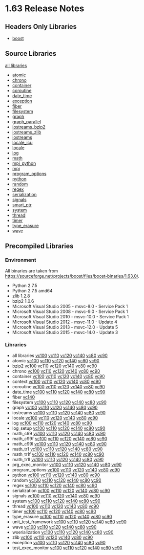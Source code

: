 # 1.63 Release Notes

## Headers Only Libraries

- [boost](http://nuget.org/packages/boost/1.63.0.0)

## Source Libraries

[all libraries](http://nuget.org/packages/boost-src/1.63.0.0)

- [atomic](http://nuget.org/packages/boost_atomic-src/1.63.0.0)
- [chrono](http://nuget.org/packages/boost_chrono-src/1.63.0.0)
- [container](http://nuget.org/packages/boost_container-src/1.63.0.0)
- [coroutine](http://nuget.org/packages/boost_coroutine-src/1.63.0.0)
- [date_time](http://nuget.org/packages/boost_date_time-src/1.63.0.0)
- [exception](http://nuget.org/packages/boost_exception-src/1.63.0.0)
- [fiber](http://nuget.org/packages/boost_fiber-src/1.63.0.0)
- [filesystem](http://nuget.org/packages/boost_filesystem-src/1.63.0.0)
- [graph](http://nuget.org/packages/boost_graph-src/1.63.0.0)
- [graph_parallel](http://nuget.org/packages/boost_graph_parallel-src/1.63.0.0)
- [iostreams_bzip2](http://nuget.org/packages/boost_iostreams_bzip2-src/1.63.0.0)
- [iostreams_zlib](http://nuget.org/packages/boost_iostreams_zlib-src/1.63.0.0)
- [iostreams](http://nuget.org/packages/boost_iostreams-src/1.63.0.0)
- [locale_icu](http://nuget.org/packages/boost_locale_icu-src/1.63.0.0)
- [locale](http://nuget.org/packages/boost_locale-src/1.63.0.0)
- [log](http://nuget.org/packages/boost_log-src/1.63.0.0)
- [math](http://nuget.org/packages/boost_math-src/1.63.0.0)
- [mpi_python](http://nuget.org/packages/boost_mpi_python-src/1.63.0.0)
- [mpi](http://nuget.org/packages/boost_mpi-src/1.63.0.0)
- [program_options](http://nuget.org/packages/boost_program_options-src/1.63.0.0)
- [python](http://nuget.org/packages/boost_python-src/1.63.0.0)
- [random](http://nuget.org/packages/boost_random-src/1.63.0.0)
- [regex](http://nuget.org/packages/boost_regex-src/1.63.0.0)
- [serialization](http://nuget.org/packages/boost_serialization-src/1.63.0.0)
- [signals](http://nuget.org/packages/boost_signals-src/1.63.0.0)
- [smart_ptr](http://nuget.org/packages/boost_smart_ptr-src/1.63.0.0)
- [system](http://nuget.org/packages/boost_system-src/1.63.0.0)
- [thread](http://nuget.org/packages/boost_thread-src/1.63.0.0)
- [timer](http://nuget.org/packages/boost_timer-src/1.63.0.0)
- [type_erasure](http://nuget.org/packages/boost_type_erasure-src/1.63.0.0)
- [wave](http://nuget.org/packages/boost_wave-src/1.63.0.0)

## Precompiled Libraries

### Environment

All binaries are taken from https://sourceforge.net/projects/boost/files/boost-binaries/1.63.0/.

- Python 2.7.5
- Python 2.7.5 amd64
- zlib 1.2.8
- bzip2 1.0.6
- Microsoft Visual Studio 2005 - msvc-8.0 - Service Pack 1
- Microsoft Visual Studio 2008 - msvc-9.0 - Service Pack 1
- Microsoft Visual Studio 2010 - msvc-10.0 - Service Pack 1
- Microsoft Visual Studio 2012 - msvc-11.0 - Update 4
- Microsoft Visual Studio 2013 - msvc-12.0 - Update 5
- Microsoft Visual Studio 2015 - msvc-14.0 - Update 3

### Libraries

- all libraries [vc100](http://nuget.org/packages/boost-vc100/1.63.0.0) [vc110](http://nuget.org/packages/boost-vc110/1.63.0.0) [vc120](http://nuget.org/packages/boost-vc120/1.63.0.0) [vc140](http://nuget.org/packages/boost-vc140/1.63.0.0) [vc80](http://nuget.org/packages/boost-vc80/1.63.0.0) [vc90](http://nuget.org/packages/boost-vc90/1.63.0.0)
- atomic [vc100](http://nuget.org/packages/boost_atomic-vc100/1.63.0.0) [vc110](http://nuget.org/packages/boost_atomic-vc110/1.63.0.0) [vc120](http://nuget.org/packages/boost_atomic-vc120/1.63.0.0) [vc140](http://nuget.org/packages/boost_atomic-vc140/1.63.0.0) [vc80](http://nuget.org/packages/boost_atomic-vc80/1.63.0.0) [vc90](http://nuget.org/packages/boost_atomic-vc90/1.63.0.0)
- bzip2 [vc100](http://nuget.org/packages/boost_bzip2-vc100/1.63.0.0) [vc110](http://nuget.org/packages/boost_bzip2-vc110/1.63.0.0) [vc120](http://nuget.org/packages/boost_bzip2-vc120/1.63.0.0) [vc140](http://nuget.org/packages/boost_bzip2-vc140/1.63.0.0) [vc80](http://nuget.org/packages/boost_bzip2-vc80/1.63.0.0) [vc90](http://nuget.org/packages/boost_bzip2-vc90/1.63.0.0)
- chrono [vc100](http://nuget.org/packages/boost_chrono-vc100/1.63.0.0) [vc110](http://nuget.org/packages/boost_chrono-vc110/1.63.0.0) [vc120](http://nuget.org/packages/boost_chrono-vc120/1.63.0.0) [vc140](http://nuget.org/packages/boost_chrono-vc140/1.63.0.0) [vc80](http://nuget.org/packages/boost_chrono-vc80/1.63.0.0) [vc90](http://nuget.org/packages/boost_chrono-vc90/1.63.0.0)
- container [vc100](http://nuget.org/packages/boost_container-vc100/1.63.0.0) [vc110](http://nuget.org/packages/boost_container-vc110/1.63.0.0) [vc120](http://nuget.org/packages/boost_container-vc120/1.63.0.0) [vc140](http://nuget.org/packages/boost_container-vc140/1.63.0.0) [vc80](http://nuget.org/packages/boost_container-vc80/1.63.0.0) [vc90](http://nuget.org/packages/boost_container-vc90/1.63.0.0)
- context [vc100](http://nuget.org/packages/boost_context-vc100/1.63.0.0) [vc110](http://nuget.org/packages/boost_context-vc110/1.63.0.0) [vc120](http://nuget.org/packages/boost_context-vc120/1.63.0.0) [vc140](http://nuget.org/packages/boost_context-vc140/1.63.0.0) [vc80](http://nuget.org/packages/boost_context-vc80/1.63.0.0) [vc90](http://nuget.org/packages/boost_context-vc90/1.63.0.0)
- coroutine [vc100](http://nuget.org/packages/boost_coroutine-vc100/1.63.0.0) [vc110](http://nuget.org/packages/boost_coroutine-vc110/1.63.0.0) [vc120](http://nuget.org/packages/boost_coroutine-vc120/1.63.0.0) [vc140](http://nuget.org/packages/boost_coroutine-vc140/1.63.0.0) [vc80](http://nuget.org/packages/boost_coroutine-vc80/1.63.0.0) [vc90](http://nuget.org/packages/boost_coroutine-vc90/1.63.0.0)
- date_time [vc100](http://nuget.org/packages/boost_date_time-vc100/1.63.0.0) [vc110](http://nuget.org/packages/boost_date_time-vc110/1.63.0.0) [vc120](http://nuget.org/packages/boost_date_time-vc120/1.63.0.0) [vc140](http://nuget.org/packages/boost_date_time-vc140/1.63.0.0) [vc80](http://nuget.org/packages/boost_date_time-vc80/1.63.0.0) [vc90](http://nuget.org/packages/boost_date_time-vc90/1.63.0.0)
- fiber [vc140](http://nuget.org/packages/boost_fiber-vc140/1.63.0.0)
- filesystem [vc100](http://nuget.org/packages/boost_filesystem-vc100/1.63.0.0) [vc110](http://nuget.org/packages/boost_filesystem-vc110/1.63.0.0) [vc120](http://nuget.org/packages/boost_filesystem-vc120/1.63.0.0) [vc140](http://nuget.org/packages/boost_filesystem-vc140/1.63.0.0) [vc80](http://nuget.org/packages/boost_filesystem-vc80/1.63.0.0) [vc90](http://nuget.org/packages/boost_filesystem-vc90/1.63.0.0)
- graph [vc100](http://nuget.org/packages/boost_graph-vc100/1.63.0.0) [vc110](http://nuget.org/packages/boost_graph-vc110/1.63.0.0) [vc120](http://nuget.org/packages/boost_graph-vc120/1.63.0.0) [vc140](http://nuget.org/packages/boost_graph-vc140/1.63.0.0) [vc80](http://nuget.org/packages/boost_graph-vc80/1.63.0.0) [vc90](http://nuget.org/packages/boost_graph-vc90/1.63.0.0)
- iostreams [vc100](http://nuget.org/packages/boost_iostreams-vc100/1.63.0.0) [vc110](http://nuget.org/packages/boost_iostreams-vc110/1.63.0.0) [vc120](http://nuget.org/packages/boost_iostreams-vc120/1.63.0.0) [vc140](http://nuget.org/packages/boost_iostreams-vc140/1.63.0.0) [vc80](http://nuget.org/packages/boost_iostreams-vc80/1.63.0.0) [vc90](http://nuget.org/packages/boost_iostreams-vc90/1.63.0.0)
- locale [vc100](http://nuget.org/packages/boost_locale-vc100/1.63.0.0) [vc110](http://nuget.org/packages/boost_locale-vc110/1.63.0.0) [vc120](http://nuget.org/packages/boost_locale-vc120/1.63.0.0) [vc140](http://nuget.org/packages/boost_locale-vc140/1.63.0.0) [vc80](http://nuget.org/packages/boost_locale-vc80/1.63.0.0) [vc90](http://nuget.org/packages/boost_locale-vc90/1.63.0.0)
- log [vc100](http://nuget.org/packages/boost_log-vc100/1.63.0.0) [vc110](http://nuget.org/packages/boost_log-vc110/1.63.0.0) [vc120](http://nuget.org/packages/boost_log-vc120/1.63.0.0) [vc140](http://nuget.org/packages/boost_log-vc140/1.63.0.0) [vc80](http://nuget.org/packages/boost_log-vc80/1.63.0.0) [vc90](http://nuget.org/packages/boost_log-vc90/1.63.0.0)
- log_setup [vc100](http://nuget.org/packages/boost_log_setup-vc100/1.63.0.0) [vc110](http://nuget.org/packages/boost_log_setup-vc110/1.63.0.0) [vc120](http://nuget.org/packages/boost_log_setup-vc120/1.63.0.0) [vc140](http://nuget.org/packages/boost_log_setup-vc140/1.63.0.0) [vc80](http://nuget.org/packages/boost_log_setup-vc80/1.63.0.0) [vc90](http://nuget.org/packages/boost_log_setup-vc90/1.63.0.0)
- math_c99 [vc100](http://nuget.org/packages/boost_math_c99-vc100/1.63.0.0) [vc110](http://nuget.org/packages/boost_math_c99-vc110/1.63.0.0) [vc120](http://nuget.org/packages/boost_math_c99-vc120/1.63.0.0) [vc140](http://nuget.org/packages/boost_math_c99-vc140/1.63.0.0) [vc80](http://nuget.org/packages/boost_math_c99-vc80/1.63.0.0) [vc90](http://nuget.org/packages/boost_math_c99-vc90/1.63.0.0)
- math_c99f [vc100](http://nuget.org/packages/boost_math_c99f-vc100/1.63.0.0) [vc110](http://nuget.org/packages/boost_math_c99f-vc110/1.63.0.0) [vc120](http://nuget.org/packages/boost_math_c99f-vc120/1.63.0.0) [vc140](http://nuget.org/packages/boost_math_c99f-vc140/1.63.0.0) [vc80](http://nuget.org/packages/boost_math_c99f-vc80/1.63.0.0) [vc90](http://nuget.org/packages/boost_math_c99f-vc90/1.63.0.0)
- math_c99l [vc100](http://nuget.org/packages/boost_math_c99l-vc100/1.63.0.0) [vc110](http://nuget.org/packages/boost_math_c99l-vc110/1.63.0.0) [vc120](http://nuget.org/packages/boost_math_c99l-vc120/1.63.0.0) [vc140](http://nuget.org/packages/boost_math_c99l-vc140/1.63.0.0) [vc80](http://nuget.org/packages/boost_math_c99l-vc80/1.63.0.0) [vc90](http://nuget.org/packages/boost_math_c99l-vc90/1.63.0.0)
- math_tr1 [vc100](http://nuget.org/packages/boost_math_tr1-vc100/1.63.0.0) [vc110](http://nuget.org/packages/boost_math_tr1-vc110/1.63.0.0) [vc120](http://nuget.org/packages/boost_math_tr1-vc120/1.63.0.0) [vc140](http://nuget.org/packages/boost_math_tr1-vc140/1.63.0.0) [vc80](http://nuget.org/packages/boost_math_tr1-vc80/1.63.0.0) [vc90](http://nuget.org/packages/boost_math_tr1-vc90/1.63.0.0)
- math_tr1f [vc100](http://nuget.org/packages/boost_math_tr1f-vc100/1.63.0.0) [vc110](http://nuget.org/packages/boost_math_tr1f-vc110/1.63.0.0) [vc120](http://nuget.org/packages/boost_math_tr1f-vc120/1.63.0.0) [vc140](http://nuget.org/packages/boost_math_tr1f-vc140/1.63.0.0) [vc80](http://nuget.org/packages/boost_math_tr1f-vc80/1.63.0.0) [vc90](http://nuget.org/packages/boost_math_tr1f-vc90/1.63.0.0)
- math_tr1l [vc100](http://nuget.org/packages/boost_math_tr1l-vc100/1.63.0.0) [vc110](http://nuget.org/packages/boost_math_tr1l-vc110/1.63.0.0) [vc120](http://nuget.org/packages/boost_math_tr1l-vc120/1.63.0.0) [vc140](http://nuget.org/packages/boost_math_tr1l-vc140/1.63.0.0) [vc80](http://nuget.org/packages/boost_math_tr1l-vc80/1.63.0.0) [vc90](http://nuget.org/packages/boost_math_tr1l-vc90/1.63.0.0)
- prg_exec_monitor [vc100](http://nuget.org/packages/boost_prg_exec_monitor-vc100/1.63.0.0) [vc110](http://nuget.org/packages/boost_prg_exec_monitor-vc110/1.63.0.0) [vc120](http://nuget.org/packages/boost_prg_exec_monitor-vc120/1.63.0.0) [vc140](http://nuget.org/packages/boost_prg_exec_monitor-vc140/1.63.0.0) [vc80](http://nuget.org/packages/boost_prg_exec_monitor-vc80/1.63.0.0) [vc90](http://nuget.org/packages/boost_prg_exec_monitor-vc90/1.63.0.0)
- program_options [vc100](http://nuget.org/packages/boost_program_options-vc100/1.63.0.0) [vc110](http://nuget.org/packages/boost_program_options-vc110/1.63.0.0) [vc120](http://nuget.org/packages/boost_program_options-vc120/1.63.0.0) [vc140](http://nuget.org/packages/boost_program_options-vc140/1.63.0.0) [vc80](http://nuget.org/packages/boost_program_options-vc80/1.63.0.0) [vc90](http://nuget.org/packages/boost_program_options-vc90/1.63.0.0)
- python [vc100](http://nuget.org/packages/boost_python-vc100/1.63.0.0) [vc110](http://nuget.org/packages/boost_python-vc110/1.63.0.0) [vc120](http://nuget.org/packages/boost_python-vc120/1.63.0.0) [vc140](http://nuget.org/packages/boost_python-vc140/1.63.0.0) [vc80](http://nuget.org/packages/boost_python-vc80/1.63.0.0) [vc90](http://nuget.org/packages/boost_python-vc90/1.63.0.0)
- random [vc100](http://nuget.org/packages/boost_random-vc100/1.63.0.0) [vc110](http://nuget.org/packages/boost_random-vc110/1.63.0.0) [vc120](http://nuget.org/packages/boost_random-vc120/1.63.0.0) [vc140](http://nuget.org/packages/boost_random-vc140/1.63.0.0) [vc80](http://nuget.org/packages/boost_random-vc80/1.63.0.0) [vc90](http://nuget.org/packages/boost_random-vc90/1.63.0.0)
- regex [vc100](http://nuget.org/packages/boost_regex-vc100/1.63.0.0) [vc110](http://nuget.org/packages/boost_regex-vc110/1.63.0.0) [vc120](http://nuget.org/packages/boost_regex-vc120/1.63.0.0) [vc140](http://nuget.org/packages/boost_regex-vc140/1.63.0.0) [vc80](http://nuget.org/packages/boost_regex-vc80/1.63.0.0) [vc90](http://nuget.org/packages/boost_regex-vc90/1.63.0.0)
- serialization [vc100](http://nuget.org/packages/boost_serialization-vc100/1.63.0.0) [vc110](http://nuget.org/packages/boost_serialization-vc110/1.63.0.0) [vc120](http://nuget.org/packages/boost_serialization-vc120/1.63.0.0) [vc140](http://nuget.org/packages/boost_serialization-vc140/1.63.0.0) [vc80](http://nuget.org/packages/boost_serialization-vc80/1.63.0.0) [vc90](http://nuget.org/packages/boost_serialization-vc90/1.63.0.0)
- signals [vc100](http://nuget.org/packages/boost_signals-vc100/1.63.0.0) [vc110](http://nuget.org/packages/boost_signals-vc110/1.63.0.0) [vc120](http://nuget.org/packages/boost_signals-vc120/1.63.0.0) [vc140](http://nuget.org/packages/boost_signals-vc140/1.63.0.0) [vc80](http://nuget.org/packages/boost_signals-vc80/1.63.0.0) [vc90](http://nuget.org/packages/boost_signals-vc90/1.63.0.0)
- system [vc100](http://nuget.org/packages/boost_system-vc100/1.63.0.0) [vc110](http://nuget.org/packages/boost_system-vc110/1.63.0.0) [vc120](http://nuget.org/packages/boost_system-vc120/1.63.0.0) [vc140](http://nuget.org/packages/boost_system-vc140/1.63.0.0) [vc80](http://nuget.org/packages/boost_system-vc80/1.63.0.0) [vc90](http://nuget.org/packages/boost_system-vc90/1.63.0.0)
- thread [vc100](http://nuget.org/packages/boost_thread-vc100/1.63.0.0) [vc110](http://nuget.org/packages/boost_thread-vc110/1.63.0.0) [vc120](http://nuget.org/packages/boost_thread-vc120/1.63.0.0) [vc140](http://nuget.org/packages/boost_thread-vc140/1.63.0.0) [vc80](http://nuget.org/packages/boost_thread-vc80/1.63.0.0) [vc90](http://nuget.org/packages/boost_thread-vc90/1.63.0.0)
- timer [vc100](http://nuget.org/packages/boost_timer-vc100/1.63.0.0) [vc110](http://nuget.org/packages/boost_timer-vc110/1.63.0.0) [vc120](http://nuget.org/packages/boost_timer-vc120/1.63.0.0) [vc140](http://nuget.org/packages/boost_timer-vc140/1.63.0.0) [vc80](http://nuget.org/packages/boost_timer-vc80/1.63.0.0) [vc90](http://nuget.org/packages/boost_timer-vc90/1.63.0.0)
- type_erasure [vc100](http://nuget.org/packages/boost_type_erasure-vc100/1.63.0.0) [vc110](http://nuget.org/packages/boost_type_erasure-vc110/1.63.0.0) [vc120](http://nuget.org/packages/boost_type_erasure-vc120/1.63.0.0) [vc140](http://nuget.org/packages/boost_type_erasure-vc140/1.63.0.0) [vc80](http://nuget.org/packages/boost_type_erasure-vc80/1.63.0.0) [vc90](http://nuget.org/packages/boost_type_erasure-vc90/1.63.0.0)
- unit_test_framework [vc100](http://nuget.org/packages/boost_unit_test_framework-vc100/1.63.0.0) [vc110](http://nuget.org/packages/boost_unit_test_framework-vc110/1.63.0.0) [vc120](http://nuget.org/packages/boost_unit_test_framework-vc120/1.63.0.0) [vc140](http://nuget.org/packages/boost_unit_test_framework-vc140/1.63.0.0) [vc80](http://nuget.org/packages/boost_unit_test_framework-vc80/1.63.0.0) [vc90](http://nuget.org/packages/boost_unit_test_framework-vc90/1.63.0.0)
- wave [vc100](http://nuget.org/packages/boost_wave-vc100/1.63.0.0) [vc110](http://nuget.org/packages/boost_wave-vc110/1.63.0.0) [vc120](http://nuget.org/packages/boost_wave-vc120/1.63.0.0) [vc140](http://nuget.org/packages/boost_wave-vc140/1.63.0.0) [vc80](http://nuget.org/packages/boost_wave-vc80/1.63.0.0) [vc90](http://nuget.org/packages/boost_wave-vc90/1.63.0.0)
- wserialization [vc100](http://nuget.org/packages/boost_wserialization-vc100/1.63.0.0) [vc110](http://nuget.org/packages/boost_wserialization-vc110/1.63.0.0) [vc120](http://nuget.org/packages/boost_wserialization-vc120/1.63.0.0) [vc140](http://nuget.org/packages/boost_wserialization-vc140/1.63.0.0) [vc80](http://nuget.org/packages/boost_wserialization-vc80/1.63.0.0) [vc90](http://nuget.org/packages/boost_wserialization-vc90/1.63.0.0)
- zlib [vc100](http://nuget.org/packages/boost_zlib-vc100/1.63.0.0) [vc110](http://nuget.org/packages/boost_zlib-vc110/1.63.0.0) [vc120](http://nuget.org/packages/boost_zlib-vc120/1.63.0.0) [vc140](http://nuget.org/packages/boost_zlib-vc140/1.63.0.0) [vc80](http://nuget.org/packages/boost_zlib-vc80/1.63.0.0) [vc90](http://nuget.org/packages/boost_zlib-vc90/1.63.0.0)
- exception [vc100](http://nuget.org/packages/boost_exception-vc100/1.63.0.0) [vc110](http://nuget.org/packages/boost_exception-vc110/1.63.0.0) [vc120](http://nuget.org/packages/boost_exception-vc120/1.63.0.0) [vc140](http://nuget.org/packages/boost_exception-vc140/1.63.0.0) [vc80](http://nuget.org/packages/boost_exception-vc80/1.63.0.0) [vc90](http://nuget.org/packages/boost_exception-vc90/1.63.0.0)
- test_exec_monitor [vc100](http://nuget.org/packages/boost_test_exec_monitor-vc100/1.63.0.0) [vc110](http://nuget.org/packages/boost_test_exec_monitor-vc110/1.63.0.0) [vc120](http://nuget.org/packages/boost_test_exec_monitor-vc120/1.63.0.0) [vc140](http://nuget.org/packages/boost_test_exec_monitor-vc140/1.63.0.0) [vc80](http://nuget.org/packages/boost_test_exec_monitor-vc80/1.63.0.0) [vc90](http://nuget.org/packages/boost_test_exec_monitor-vc90/1.63.0.0)
